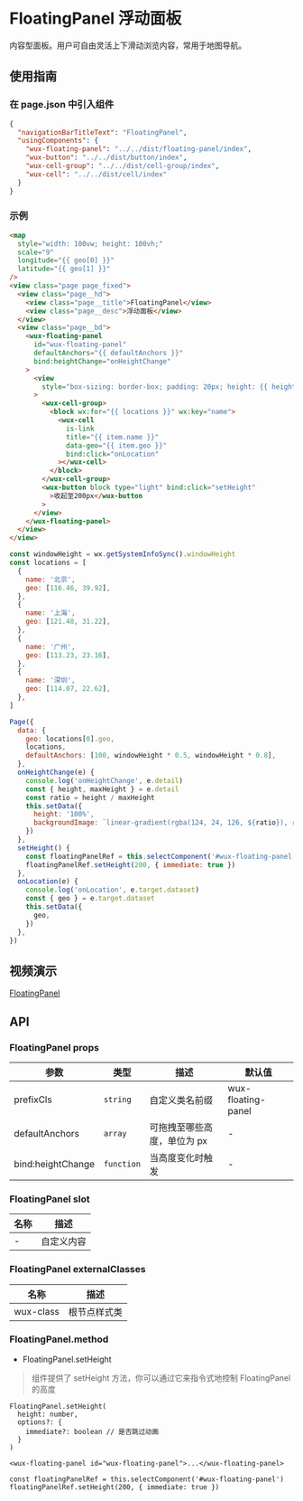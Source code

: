 # FloatingPanel 浮动面板

内容型面板。用户可自由灵活上下滑动浏览内容，常用于地图导航。

## 使用指南

### 在 page.json 中引入组件

```json
{
  "navigationBarTitleText": "FloatingPanel",
  "usingComponents": {
    "wux-floating-panel": "../../dist/floating-panel/index",
    "wux-button": "../../dist/button/index",
    "wux-cell-group": "../../dist/cell-group/index",
    "wux-cell": "../../dist/cell/index"
  }
}
```

### 示例

```html
<map
  style="width: 100vw; height: 100vh;"
  scale="9"
  longitude="{{ geo[0] }}"
  latitude="{{ geo[1] }}"
/>
<view class="page page_fixed">
  <view class="page__hd">
    <view class="page__title">FloatingPanel</view>
    <view class="page__desc">浮动面板</view>
  </view>
  <view class="page__bd">
    <wux-floating-panel
      id="wux-floating-panel"
      defaultAnchors="{{ defaultAnchors }}"
      bind:heightChange="onHeightChange"
    >
      <view
        style="box-sizing: border-box; padding: 20px; height: {{ height }}; background-image: {{ backgroundImage }};"
      >
        <wux-cell-group>
          <block wx:for="{{ locations }}" wx:key="name">
            <wux-cell
              is-link
              title="{{ item.name }}"
              data-geo="{{ item.geo }}"
              bind:click="onLocation"
            ></wux-cell>
          </block>
        </wux-cell-group>
        <wux-button block type="light" bind:click="setHeight"
          >收起至200px</wux-button
        >
      </view>
    </wux-floating-panel>
  </view>
</view>
```

```js
const windowHeight = wx.getSystemInfoSync().windowHeight
const locations = [
  {
    name: '北京',
    geo: [116.46, 39.92],
  },
  {
    name: '上海',
    geo: [121.48, 31.22],
  },
  {
    name: '广州',
    geo: [113.23, 23.16],
  },
  {
    name: '深圳',
    geo: [114.07, 22.62],
  },
]

Page({
  data: {
    geo: locations[0].geo,
    locations,
    defaultAnchors: [100, windowHeight * 0.5, windowHeight * 0.8],
  },
  onHeightChange(e) {
    console.log('onHeightChange', e.detail)
    const { height, maxHeight } = e.detail
    const ratio = height / maxHeight
    this.setData({
      height: '100%',
      backgroundImage: `linear-gradient(rgba(124, 24, 126, ${ratio}), rgba(203, 98, 117, ${ratio}))`,
    })
  },
  setHeight() {
    const floatingPanelRef = this.selectComponent('#wux-floating-panel')
    floatingPanelRef.setHeight(200, { immediate: true })
  },
  onLocation(e) {
    console.log('onLocation', e.target.dataset)
    const { geo } = e.target.dataset
    this.setData({
      geo,
    })
  },
})
```

## 视频演示

[FloatingPanel](./_media/floating-panel.mp4 ':include :type=iframe width=375px height=667px')

## API

### FloatingPanel props

| 参数              | 类型       | 描述                        | 默认值             |
| ----------------- | ---------- | --------------------------- | ------------------ |
| prefixCls         | `string`   | 自定义类名前缀              | wux-floating-panel |
| defaultAnchors    | `array`    | 可拖拽至哪些高度，单位为 px | -                  |
| bind:heightChange | `function` | 当高度变化时触发            | -                  |

### FloatingPanel slot

| 名称 | 描述       |
| ---- | ---------- |
| -    | 自定义内容 |

### FloatingPanel externalClasses

| 名称      | 描述         |
| --------- | ------------ |
| wux-class | 根节点样式类 |

### FloatingPanel.method

- FloatingPanel.setHeight

> 组件提供了 setHeight 方法，你可以通过它来指令式地控制 FloatingPanel 的高度

```
FloatingPanel.setHeight(
  height: number,
  options?: {
    immediate?: boolean // 是否跳过动画
  }
)
```

```
<wux-floating-panel id="wux-floating-panel">...</wux-floating-panel>

const floatingPanelRef = this.selectComponent('#wux-floating-panel')
floatingPanelRef.setHeight(200, { immediate: true })
```
